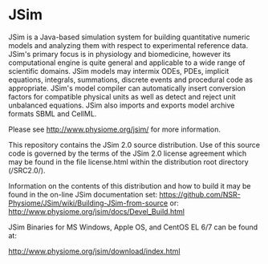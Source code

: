 JSim
====

JSim is a Java-based simulation system for building quantitative numeric models and analyzing them with respect to experimental reference data. JSim's primary focus is in physiology and biomedicine, however its computational engine is quite general and applicable to a wide range of scientific domains. JSim models may intermix ODEs, PDEs, implicit equations, integrals, summations, discrete events and procedural code as appropriate. JSim's model compiler can automatically insert conversion factors for compatible physical units as well as detect and reject unit unbalanced equations. JSim also imports and exports model archive formats SBML and CellML.   

Please see http://www.physiome.org/jsim/ for more information.

This repository contains the JSim 2.0 source distribution.  Use of this source code is
governed by the terms of the JSim 2.0 license agreement which may be found
in the file license.html within the distribution root directory (/SRC2.0/).

Information on the contents of this distribution and how to build it may
be found in the on-line JSim documentation set:
 https://github.com/NSR-Physiome/JSim/wiki/Building-JSim-from-source
 or:
 http://www.physiome.org/jsim/docs/Devel_Build.html
  
JSim Binaries for MS Windows, Apple OS, and CentOS EL 6/7 can be found at:
 
 http://www.physiome.org/jsim/download/index.html
 
 
